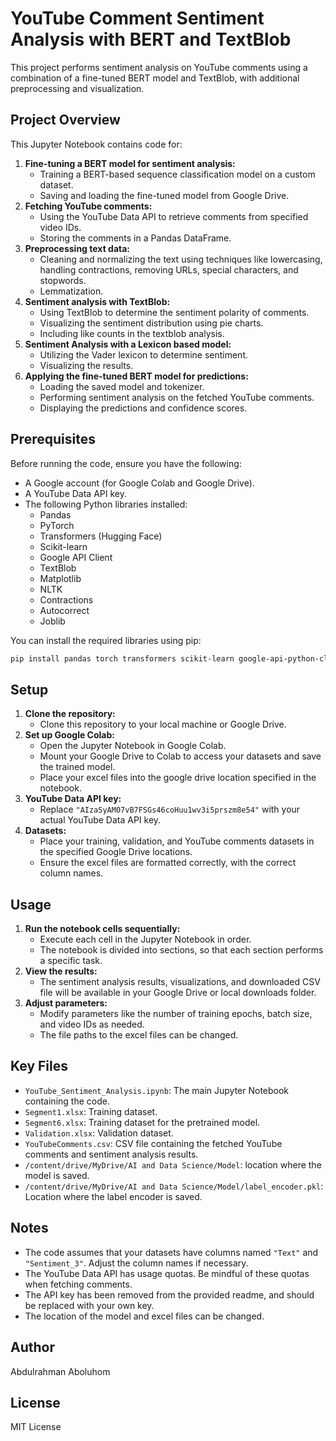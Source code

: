 # YouTube Comment Sentiment Analysis with BERT and TextBlob

This project performs sentiment analysis on YouTube comments using a combination of a fine-tuned BERT model and TextBlob, with additional preprocessing and visualization.

## Project Overview

This Jupyter Notebook contains code for:

1.  **Fine-tuning a BERT model for sentiment analysis:**
    * Training a BERT-based sequence classification model on a custom dataset.
    * Saving and loading the fine-tuned model from Google Drive.
2.  **Fetching YouTube comments:**
    * Using the YouTube Data API to retrieve comments from specified video IDs.
    * Storing the comments in a Pandas DataFrame.
3.  **Preprocessing text data:**
    * Cleaning and normalizing the text using techniques like lowercasing, handling contractions, removing URLs, special characters, and stopwords.
    * Lemmatization.
4.  **Sentiment analysis with TextBlob:**
    * Using TextBlob to determine the sentiment polarity of comments.
    * Visualizing the sentiment distribution using pie charts.
    * Including like counts in the textblob analysis.
5.  **Sentiment Analysis with a Lexicon based model:**
    * Utilizing the Vader lexicon to determine sentiment.
    * Visualizing the results.
6.  **Applying the fine-tuned BERT model for predictions:**
    * Loading the saved model and tokenizer.
    * Performing sentiment analysis on the fetched YouTube comments.
    * Displaying the predictions and confidence scores.

## Prerequisites

Before running the code, ensure you have the following:

* A Google account (for Google Colab and Google Drive).
* A YouTube Data API key.
* The following Python libraries installed:
    * Pandas
    * PyTorch
    * Transformers (Hugging Face)
    * Scikit-learn
    * Google API Client
    * TextBlob
    * Matplotlib
    * NLTK
    * Contractions
    * Autocorrect
    * Joblib

You can install the required libraries using pip:

```bash
pip install pandas torch transformers scikit-learn google-api-python-client textblob matplotlib nltk contractions autocorrect joblib
```

## Setup

1.  **Clone the repository:**
    * Clone this repository to your local machine or Google Drive.
2.  **Set up Google Colab:**
    * Open the Jupyter Notebook in Google Colab.
    * Mount your Google Drive to Colab to access your datasets and save the trained model.
    * Place your excel files into the google drive location specified in the notebook.
3.  **YouTube Data API key:**
    * Replace `"AIzaSyAM07vB7FSGs46coHuu1wv3i5prszm8e54"` with your actual YouTube Data API key.
4.  **Datasets:**
    * Place your training, validation, and YouTube comments datasets in the specified Google Drive locations.
    * Ensure the excel files are formatted correctly, with the correct column names.

## Usage

1.  **Run the notebook cells sequentially:**
    * Execute each cell in the Jupyter Notebook in order.
    * The notebook is divided into sections, so that each section performs a specific task.
2.  **View the results:**
    * The sentiment analysis results, visualizations, and downloaded CSV file will be available in your Google Drive or local downloads folder.
3.  **Adjust parameters:**
    * Modify parameters like the number of training epochs, batch size, and video IDs as needed.
    * The file paths to the excel files can be changed.

## Key Files

* `YouTube_Sentiment_Analysis.ipynb`: The main Jupyter Notebook containing the code.
* `Segment1.xlsx`: Training dataset.
* `Segment6.xlsx`: Training dataset for the pretrained model.
* `Validation.xlsx`: Validation dataset.
* `YouTubeComments.csv`: CSV file containing the fetched YouTube comments and sentiment analysis results.
* `/content/drive/MyDrive/AI and Data Science/Model`: location where the model is saved.
* `/content/drive/MyDrive/AI and Data Science/Model/label_encoder.pkl`: Location where the label encoder is saved.

## Notes

* The code assumes that your datasets have columns named `"Text"` and `"Sentiment_3"`. Adjust the column names if necessary.
* The YouTube Data API has usage quotas. Be mindful of these quotas when fetching comments.
* The API key has been removed from the provided readme, and should be replaced with your own key.
* The location of the model and excel files can be changed.

## Author

Abdulrahman Aboluhom

## License

MIT License
